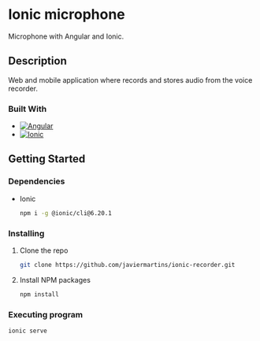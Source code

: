 # Ionic microphone

Microphone with Angular and Ionic.

## Description

Web and mobile application where records and stores audio from the voice recorder.

### Built With

* [![Angular][Angular-img]][Angular-url]
* [![Ionic][Ionic-img]][Ionic-url]

## Getting Started

### Dependencies

* Ionic
   ```sh
   npm i -g @ionic/cli@6.20.1
   ```

### Installing

1. Clone the repo
   ```sh
   git clone https://github.com/javiermartins/ionic-recorder.git
   ```
2. Install NPM packages
   ```sh
   npm install
   ```

### Executing program

```sh
ionic serve
```
<!--
## License

This project is licensed under the [NAME HERE] License - see the LICENSE.md file for details
 -->

<!-- MARKDOWN LINKS & IMAGES -->
[Angular-img]: https://img.shields.io/badge/Angular-DD0031?style=for-the-badge&logo=angular&logoColor=white
[Angular-url]: https://angular.io/
[Ionic-img]: https://img.shields.io/static/v1?style=for-the-badge&message=Ionic&color=3880FF&logo=Ionic&logoColor=FFFFFF&label=
[Ionic-url]: https://ionicframework.com/